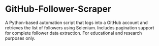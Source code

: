 # GitHub-Follower-Scraper
A Python-based automation script that logs into a GitHub account and retrieves the list of followers using Selenium. Includes pagination support for complete follower data extraction. For educational and research purposes only.
